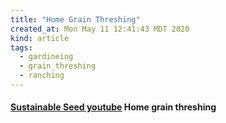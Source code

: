 ```yaml
---
title: "Home Grain Threshing"
created_at: Mon May 11 12:41:43 MDT 2020
kind: article
tags:
  - gardineing
  - grain_threshing
  - ranching
---
```


<h4>
  <a href="https://www.youtube.com/watch?v=v9UljrbPji4" target="_blank">Sustainable Seed youtube</a>
  Home grain threshing
</h4>

<!--
html boilerplate fragments
<a href="" target="_blank"></a>
<a name=""></a>
<img src="" width="400px">
<ul>
  <li></li>
  <li><a href="" target="_blank"></a></li>
</ul>
<pre>
</pre>
<p style="margin-bottom: 2em;"></p>
<hr style="border: 0; height: 3px; background: #333; background-image: linear-gradient(to right, #ccc, #333, #ccc);">
<pre><code>
</code></pre>
<math xmlns='http://www.w3.org/1998/Math/MathML' display='block'>
</math>
:-->
